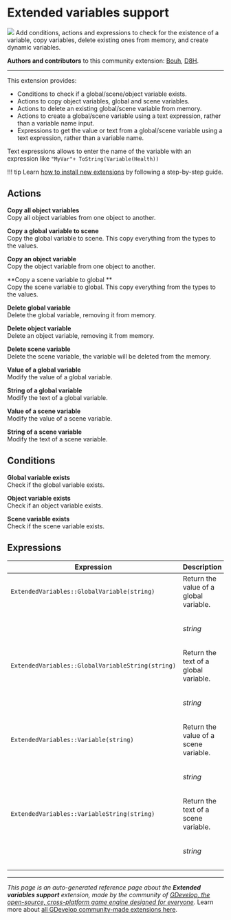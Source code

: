 # Extended variables support

<img src="https://resources.gdevelop-app.com/assets/Icons/variable-box.svg" class="extension-icon"></img>
Add conditions, actions and expressions to check for the existence of a variable, copy variables, delete existing ones from memory, and create dynamic variables.

**Authors and contributors** to this community extension: [Bouh](https://gd.games/Bouh), [D8H](https://gd.games/D8H).

---

This extension provides: 

- Conditions to check if a global/scene/object variable exists.
- Actions to copy object variables, global and scene variables.
- Actions to delete an existing global/scene variable from memory.
- Actions to create a global/scene variable using a text expression, rather than a variable name input.
- Expressions to get the value or text from a global/scene variable using a text expression, rather than a variable name.

Text expressions allows to enter the name of the variable with an expression like `"MyVar"+ ToString(Variable(Health))`

!!! tip
    Learn [how to install new extensions](/gdevelop5/extensions/search) by following a step-by-step guide.

## Actions

**Copy all object variables**  
Copy all object variables from one object to another.

**Copy a global variable to scene**  
Copy the global variable to scene. This copy everything from the types to the values.

**Copy an object variable**  
Copy the object variable from one object to another.

**Copy a scene variable to global **  
Copy the scene variable to global. This copy everything from the types to the values.

**Delete global variable**  
Delete the global variable, removing it from memory.

**Delete object variable**  
Delete an object variable, removing it from memory.

**Delete scene variable**  
Delete the scene variable, the variable will be deleted from the memory.

**Value of a global variable**  
Modify the value of a global variable.

**String of a global variable**  
Modify the text of a global variable.

**Value of a scene variable**  
Modify the value of a scene variable.

**String of a scene variable**  
Modify the text of a scene variable.

## Conditions

**Global variable exists**  
Check if the global variable exists.

**Object variable exists**  
Check if an object variable exists.

**Scene variable exists**  
Check if the scene variable exists.

## Expressions

| Expression | Description |  |
|-----|-----|-----|
| `ExtendedVariables::GlobalVariable(string)` | Return the value of a global variable. ||
| | _string_ | Name of the global variable |
| `ExtendedVariables::GlobalVariableString(string)` | Return the text of a global variable. ||
| | _string_ | Name of the global variable |
| `ExtendedVariables::Variable(string)` | Return the value of a scene variable. ||
| | _string_ | Name of the scene variable |
| `ExtendedVariables::VariableString(string)` | Return the text of a scene variable. ||
| | _string_ | Name of the scene variable |


---

*This page is an auto-generated reference page about the **Extended variables support** extension, made by the community of [GDevelop, the open-source, cross-platform game engine designed for everyone](https://gdevelop.io/).* Learn more about [all GDevelop community-made extensions here](/gdevelop5/extensions).